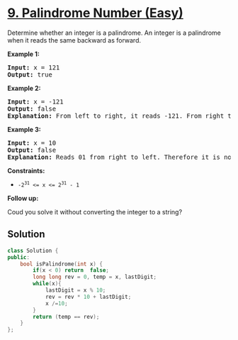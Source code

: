 # [9. Palindrome Number (Easy)](https://leetcode.com/problems/palindrome-number/)
<p>Determine whether an integer is a palindrome. An integer&nbsp;is&nbsp;a&nbsp;palindrome when it&nbsp;reads the same backward as forward.</p>

<p><strong>Example 1:</strong></p>

<pre><strong>Input:</strong> x = 121
<strong>Output:</strong> true
</pre>

<p><strong>Example 2:</strong></p>

<pre><strong>Input:</strong> x = -121
<strong>Output:</strong> false
<strong>Explanation:</strong> From left to right, it reads -121. From right to left, it becomes 121-. Therefore it is not a palindrome.
</pre>

<p><strong>Example 3:</strong></p>

<pre><strong>Input:</strong> x = 10
<strong>Output:</strong> false
<strong>Explanation:</strong> Reads 01 from right to left. Therefore it is not a palindrome.
</pre>

<p><strong>Constraints:</strong></p>

<ul>
	<li><code>-2<sup>31</sup> &lt;= x &lt;= 2<sup>31</sup> - 1</code></li>
</ul>

<p><strong>Follow up:</strong></p>

<p>Coud you solve&nbsp;it without converting the integer to a string?</p>


## Solution
```Cpp
class Solution {
public:
    bool isPalindrome(int x) {        
        if(x < 0) return  false;
        long long rev = 0, temp = x, lastDigit;
        while(x){
            lastDigit = x % 10;
            rev = rev * 10 + lastDigit;
            x /=10;
        }
        return (temp == rev);
    }
};
```
